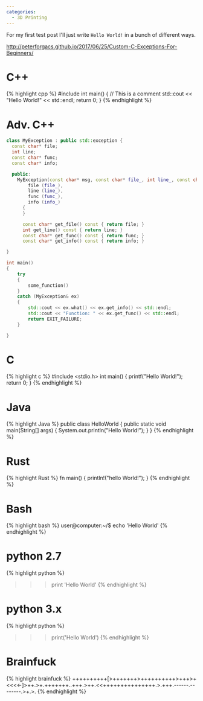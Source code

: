 ```yaml
---
categories:
  - 3D Printing
---
```

For my first test post I'll just write ```Hello World!``` in a bunch of different ways.

http://peterforgacs.github.io/2017/06/25/Custom-C-Exceptions-For-Beginners/

# C++
{% highlight cpp %}
#include <iostream>
int main()
{
  // This is a comment
  std::cout << "Hello World!" << std::endl;
  return 0;
}
{% endhighlight %}

# Adv. C++
```cpp
class MyException : public std::exception {
  const char* file;
  int line;
  const char* func;
  const char* info;

  public:
  	MyException(const char* msg, const char* file_, int line_, const char* func_, const char* info_ = "") : std::exception(msg),
      	file (file_),
      	line (line_),
      	func (func_),
      	info (info_)
      {
      }

      const char* get_file() const { return file; }
      int get_line() const { return line; }
      const char* get_func() const { return func; }
      const char* get_info() const { return info; }

}

int main()
{
	try
    {
    	some_function()
    }
    catch (MyException& ex)
    {
    	std::cout << ex.what() << ex.get_info() << std::endl;
        std::cout << "Function: " << ex.get_func() << std::endl;
        return EXIT_FAILURE;
    }

}
```

# C
{% highlight c %}
#include <stdio.h>
int main()
{
  printf("Hello World!");
  return 0;
}
{% endhighlight %}

# Java
{% highlight Java %}
public class HelloWorld
{
  public static void main(String[] args)
  {
    System.out.println("Hello World!");
  }
}
{% endhighlight %}

# Rust
{% highlight Rust %}
fn main()
{
  println!("hello World!");
}
{% endhighlight %}

# Bash
{% highlight bash %}
user@computer:~/$ echo 'Hello World'
{% endhighlight %}

# python 2.7
{% highlight python %}
>>> print 'Hello World'
{% endhighlight %}

# python 3.x
{% highlight python %}
>>> print('Hello World')
{% endhighlight %}

# Brainfuck
{% highlight brainfuck %}
++++++++++[>+++++++>++++++++++>+++>+<<<<-]>++.>+.+++++++..+++.>++.<<+++++++++++++++.>.+++.------.--------.>+.>.
{% endhighlight %}
